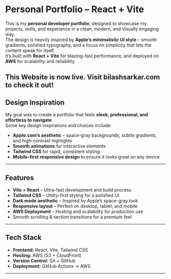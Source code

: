 # Personal Portfolio – React + Vite

This is my **personal developer portfolio**, designed to showcase my projects, skills, and experience in a clean, modern, and visually engaging way.  
The design is heavily inspired by **Apple’s minimalistic UI style** – smooth gradients, polished typography, and a focus on simplicity that lets the content speak for itself.  
It’s built with **React + Vite** for blazing-fast performance, and deployed on **AWS** for scalability and reliability.

This Website is now live. Visit bilashsarkar.com to check it out!
---

## Design Inspiration

My goal was to create a portfolio that feels **sleek, professional, and effortless to navigate**.  
Some key design inspirations and choices include:

- **Apple.com’s aesthetic** – space-gray backgrounds, subtle gradients, and high-contrast highlights  
- **Smooth animations** for interactive elements  
- **Tailwind CSS** for rapid, consistent styling  
- **Mobile-first responsive design** to ensure it looks great on any device  

---

## Features

- **Vite + React** – Ultra-fast development and build process  
- **Tailwind CSS** – Utility-first styling for a polished UI  
- **Dark mode aesthetic** – Inspired by Apple’s space-gray look  
- **Responsive layout** – Perfect on desktop, tablet, and mobile  
- **AWS Deployment** – Hosting and scalability for production use  
- Smooth scrolling & section transitions for a premium feel  

---

## Tech Stack

- **Frontend:** React, Vite, Tailwind CSS  
- **Hosting:** AWS (S3 + CloudFront)  
- **Version Control:** Git + GitHub  
- **Deployment:** GitHub Actions → AWS  

---

